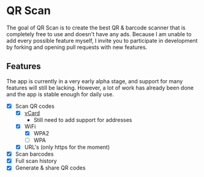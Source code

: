 # QR Scan

The goal of QR Scan is to create the best QR & barcode scanner that is completely free to use and doesn't have any ads. Because I am unable to add every possible feature myself, I invite you to participate in development by forking and opening pull requests with new features.

## Features

The app is currently in a very early alpha stage, and support for many features will still be lacking. However, a lot of work has already been done and the app is stable enough for daily use.
- [x] Scan QR codes
  - [x] [vCard](https://en.wikipedia.org/wiki/VCard)
    - Still need to add support for addresses
  - [x] WiFi
    - [x] WPA2
    - [ ] WPA
  - [x] URL's (only https for the moment)
- [x] Scan barcodes
- [x] Full scan history
- [x] Generate & share QR codes
